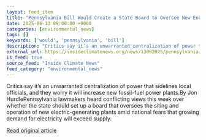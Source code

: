 ```yaml
---
layout: feed_item
title: "Pennsylvania Bill Would Create a State Board to Oversee New Energy Projects"
date: 2025-06-13 09:00:00 +0000
categories: [environmental_news]
tags: []
keywords: ['would', 'pennsylvania', 'bill']
description: "Critics say it’s an unwarranted centralization of power that sidelines local officials, and they worry it will increase new fossil-fuel power plants"
external_url: https://insideclimatenews.org/news/13062025/pennsylvania-energy-bill-project-siting-board/
is_feed: true
source_feed: "Inside Climate News"
feed_category: "environmental_news"
---
```


Critics say it’s an unwarranted centralization of power that sidelines local officials, and they worry it will increase new fossil-fuel power plants.By Jon HurdlePennsylvania lawmakers heard conflicting views this week over whether the state should set up a board that oversees the siting and operation of new electric-generating plants amid national fears that growing demand for electricity will exceed supply.

[Read original article](https://insideclimatenews.org/news/13062025/pennsylvania-energy-bill-project-siting-board/)
